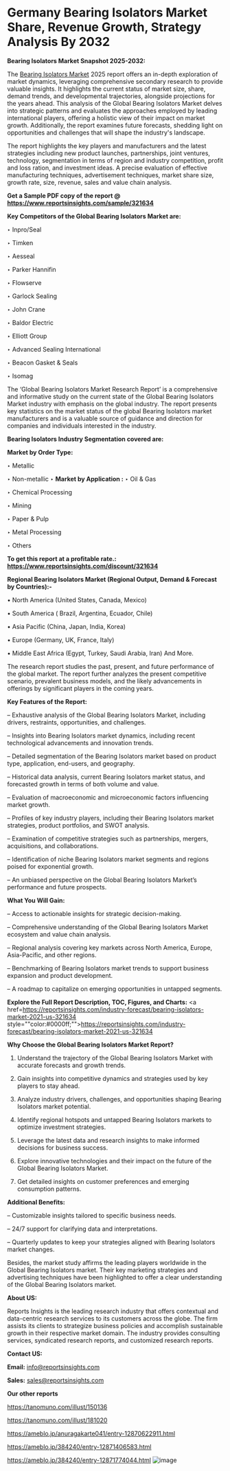# Germany Bearing Isolators Market Share, Revenue Growth, Strategy Analysis By 2032

<strong>Bearing Isolators Market Snapshot 2025-2032:</strong>

The <a href=https://www.reportsinsights.com/sample/321634>Bearing Isolators Market</a> 2025 report offers an in-depth exploration of market dynamics, leveraging comprehensive secondary research to provide valuable insights. It highlights the current status of market size, share, demand trends, and developmental trajectories, alongside projections for the years ahead. This analysis of the Global Bearing Isolators Market delves into strategic patterns and evaluates the approaches employed by leading international players, offering a holistic view of their impact on market growth. Additionally, the report examines future forecasts, shedding light on opportunities and challenges that will shape the industry's landscape.

The report highlights the key players and manufacturers and the latest strategies including new product launches, partnerships, joint ventures, technology, segmentation in terms of region and industry competition, profit and loss ration, and investment ideas. A precise evaluation of effective manufacturing techniques, advertisement techniques, market share size, growth rate, size, revenue, sales and value chain analysis.

<strong>Get a Sample PDF copy of the report @ <a href=https://www.reportsinsights.com/sample/321634 style=color:#0000ff;>https://www.reportsinsights.com/sample/321634</a></strong>

<strong>Key Competitors of the Global Bearing Isolators Market are:</strong>

‣ Inpro/Seal

‣ Timken

‣ Aesseal

‣ Parker Hannifin

‣ Flowserve

‣ Garlock Sealing

‣ John Crane

‣ Baldor Electric

‣ Elliott Group

‣ Advanced Sealing International

‣ Beacon Gasket & Seals

‣ Isomag

The ‘Global Bearing Isolators Market Research Report’ is a comprehensive and informative study on the current state of the Global Bearing Isolators Market industry with emphasis on the global industry. The report presents key statistics on the market status of the global Bearing Isolators market manufacturers and is a valuable source of guidance and direction for companies and individuals interested in the industry.

<strong>Bearing Isolators Industry Segmentation covered are:</strong>

<strong>Market by Order Type: </strong>

‣ Metallic

‣ Non-metallic
‣ 
<strong>Market by Application :</strong>
‣ Oil & Gas

‣ Chemical Processing

‣ Mining

‣ Paper & Pulp

‣ Metal Processing

‣ Others

<strong>To get this report at a profitable rate.: <a href=https://www.reportsinsights.com/discount/321634 style=color:#0000ff;>https://www.reportsinsights.com/discount/321634</a></strong>

<strong>Regional Bearing Isolators Market (Regional Output, Demand &amp; Forecast by Countries):-</strong>

• North America (United States, Canada, Mexico)

• South America ( Brazil, Argentina, Ecuador, Chile)

• Asia Pacific (China, Japan, India, Korea)

• Europe (Germany, UK, France, Italy)

• Middle East Africa (Egypt, Turkey, Saudi Arabia, Iran) And More.

The research report studies the past, present, and future performance of the global market. The report further analyzes the present competitive scenario, prevalent business models, and the likely advancements in offerings by significant players in the coming years.

<strong>Key Features of the Report:</strong>

– Exhaustive analysis of the Global Bearing Isolators Market, including drivers, restraints, opportunities, and challenges.

– Insights into Bearing Isolators market dynamics, including recent technological advancements and innovation trends.

– Detailed segmentation of the Bearing Isolators market based on product type, application, end-users, and geography.

– Historical data analysis, current Bearing Isolators market status, and forecasted growth in terms of both volume and value.

– Evaluation of macroeconomic and microeconomic factors influencing market growth.

– Profiles of key industry players, including their Bearing Isolators market strategies, product portfolios, and SWOT analysis.

– Examination of competitive strategies such as partnerships, mergers, acquisitions, and collaborations.

– Identification of niche Bearing Isolators market segments and regions poised for exponential growth.

– An unbiased perspective on the Global Bearing Isolators Market’s performance and future prospects.

<strong>What You Will Gain:</strong>

– Access to actionable insights for strategic decision-making.

– Comprehensive understanding of the Global Bearing Isolators Market ecosystem and value chain analysis.

– Regional analysis covering key markets across North America, Europe, Asia-Pacific, and other regions.

– Benchmarking of Bearing Isolators market trends to support business expansion and product development.

– A roadmap to capitalize on emerging opportunities in untapped segments.

<strong>Explore the Full Report Description, TOC, Figures, and Charts:</strong>
<a href=https://reportsinsights.com/industry-forecast/bearing-isolators-market-2021-us-321634 style=""color:#0000ff;"">https://reportsinsights.com/industry-forecast/bearing-isolators-market-2021-us-321634</a>

<strong>Why Choose the Global Bearing Isolators Market Report?</strong>

1. Understand the trajectory of the Global Bearing Isolators Market with accurate forecasts and growth trends.

2. Gain insights into competitive dynamics and strategies used by key players to stay ahead.

3. Analyze industry drivers, challenges, and opportunities shaping Bearing Isolators market potential.

4. Identify regional hotspots and untapped Bearing Isolators markets to optimize investment strategies.

5. Leverage the latest data and research insights to make informed decisions for business success.

6. Explore innovative technologies and their impact on the future of the Global Bearing Isolators Market.

7. Get detailed insights on customer preferences and emerging consumption patterns.

<strong>Additional Benefits:</strong>

– Customizable insights tailored to specific business needs.

– 24/7 support for clarifying data and interpretations.

– Quarterly updates to keep your strategies aligned with Bearing Isolators market changes.

Besides, the market study affirms the leading players worldwide in the Global Bearing Isolators market. Their key marketing strategies and advertising techniques have been highlighted to offer a clear understanding of the Global Bearing Isolators market.

<strong><strong>About US</strong>:</strong>

Reports Insights is the leading research industry that offers contextual and data-centric research services to its customers across the globe. The firm assists its clients to strategize business policies and accomplish sustainable growth in their respective market domain. The industry provides consulting services, syndicated research reports, and customized research reports.

<strong>Contact US:</strong>

<p class=><b>Email:</b> <a href=mailto:info@reportsinsights.com>info@reportsinsights.com</a></p>
<p class=><b>Sales:</b> <a href=mailto:sales@reportsinsights.com>sales@reportsinsights.com</a></p>

<strong>Our other reports</strong>

<a href=https://tanomuno.com/illust/150136>https://tanomuno.com/illust/150136</a>

<a href=https://tanomuno.com/illust/181020>https://tanomuno.com/illust/181020</a>

<a href=https://ameblo.jp/anuragakarte041/entry-12870622911.html>https://ameblo.jp/anuragakarte041/entry-12870622911.html</a>

<a href=https://ameblo.jp/384240/entry-12871406583.html>https://ameblo.jp/384240/entry-12871406583.html</a>

<a href=https://ameblo.jp/384240/entry-12871774044.html>https://ameblo.jp/384240/entry-12871774044.html</a>
![image](https://github.com/user-attachments/assets/c8f8c1fb-8896-490f-bdb2-b4347605234a)
